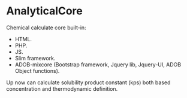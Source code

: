 # AnalyticalCore
Chemical calculate core built-in:
- HTML. 
- PHP. 
- JS.
- Slim framework.
- ADOB-mixcore (Bootstrap framework, Jquery lib, Jquery-UI, ADOB Object functions).

Up now can calculate solubility product constant (kps) both based concentration and thermodynamic definition.
